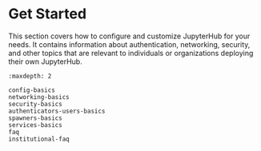 # Get Started

This section covers how to configure and customize JupyterHub for your
needs. It contains information about authentication, networking, security, and
other topics that are relevant to individuals or organizations deploying their
own JupyterHub.

```{toctree}
:maxdepth: 2

config-basics
networking-basics
security-basics
authenticators-users-basics
spawners-basics
services-basics
faq
institutional-faq
```
